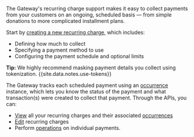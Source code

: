<div class="method-area">
  <div class="method-copy">
    <div class="method-copy-padding">
      <p>The Gateway's recurring charge support makes it easy to collect payments from
      your customers on an ongoing, scheduled basis &mdash; from simple donations to more complicated installment plans.</p>
      <p>Start by <a href="../reference/api.html#create-recurring-charge" target="&#95;">creating a new recurring charge</a>, which includes:
        <ul>
          <li>Defining how much to collect</li>
          <li>Specifying a payment method to use</li>
          <li>Configuring the payment schedule and optional limits</li>
        </ul>
      <p><span class="panel-tip"><b>Tip:</b> We highly recommend masking payment details you collect using tokenization. {{site.data.notes.use-tokens}}</span></p>
      <p>The Gateway tracks each scheduled payment using an <a href="../reference/api.html#recurringchargeoccurrence" target="&#95;">occurrence</a> instance, which lets you know the status of the payment and what transaction(s) were created to collect that payment. Through the APIs, you can:</p>
        <ul>
          <li><a href="../reference/api.html#list-recurring-charges" target="&#95;">View</a> all your recurring charges and their associated <a href="../reference/api.html#list-occurrences" target="&#95;">occurrences</a></li>
          <li><a href="../reference/api.html#update-recurring-charge" target="&#95;">Edit</a> recurring charges</li>
          <li>Perform <a href="../reference/api.html#pay-occurrence" target="&#95;">operations</a> on individual payments.</li>
        </ul>
      </p>
    </div>
  </div>
</div>
